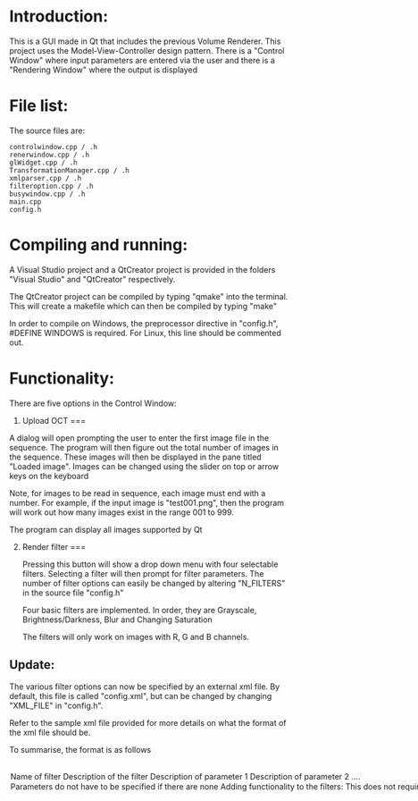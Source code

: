 Introduction:
======

This is a GUI made in Qt that includes the previous Volume Renderer. This project uses the Model-View-Controller design pattern. There is a "Control Window" where input parameters are entered via the user and there is a "Rendering Window" where the output is displayed


File list:
======
The source files are:

	controlwindow.cpp / .h
	renerwindow.cpp / .h
	glWidget.cpp / .h
	TransformationManager.cpp / .h
	xmlparser.cpp / .h
	filteroption.cpp / .h
	busywindow.cpp / .h
	main.cpp
	config.h

Compiling and running:
======

A Visual Studio project and a QtCreator project is provided in the folders "Visual Studio" and "QtCreator" respectively.

The QtCreator project can be compiled by typing "qmake" into the terminal. This will create a makefile which can then be compiled by typing "make"

In order to compile on Windows, the preprocessor directive in "config.h", #DEFINE WINDOWS is required. For Linux, this line should be commented out.

Functionality:
======

There are five options in the Control Window:

1. Upload OCT
===

A dialog will open prompting the user to enter the first image file in the sequence. The program will then figure out the total number of images in the sequence. These images will then be displayed in the pane titled "Loaded image". Images can be changed using the slider on top or arrow keys on the keyboard

Note, for images to be read in sequence, each image must end with a number. For example, if the input image is "test001.png", then the program will work out how many images exist in the range 001 to 999.

The program can display all images supported by Qt

2. Render filter
===

	Pressing this button will show a drop down menu with four selectable filters. Selecting a filter will then prompt for filter parameters. The number of filter options can easily be changed by altering "N_FILTERS" in the source file "config.h"

	Four basic filters are implemented. In order, they are Grayscale, Brightness/Darkness, Blur and Changing Saturation

	The filters will only work on images with R, G and B channels. 

Update:
---

The various filter options can now be specified by an external xml file. By default, this file is called "config.xml", but can be changed by changing "XML_FILE" in "config.h". 

Refer to the sample xml file provided for more details on what the format of the xml file should be.

To summarise, the format is as follows

<option>
	<option id = 1>
		<name> Name of filter </name>
		<description> Description of the filter </description>
		<parameters>
			<description> Description of parameter 1 </description>
			<description> Description of parameter 2 </description>
			....
		</parameters>
	<option>
</options>

Parameters do not have to be specified if there are none


Adding functionality to the filters:
---

This does not require having to connect any signals or slots. 

Firstly, one needs to define a processing function that has the signature:

	void functionName (QString parameters, QImage * image)

where "parameters" is a space-separated string of the values which were entered into the various line-edit boxes of the filter.

Then to link it up, the function pointer array needs to be populated with the new function. This is done in the constructor of the RenderWindow class. For example, 

	"processingFunctions[4] = &RenderWindow::functionName". 

The number, 4, corresponds to the fifth filter option selected by the user. Be wary to always have functions to deal with the number of possible filter options. So when the fifth radio button is clicked, or when text is entered into the line-edit widgets corresponding to the radio buttons, this function will be invoked.

To see how this works, follow the flow of the code from "ControlWindow::initialiseRenderOptions", in "controlwindow.cpp"


3. Volume rendering
===

Volume rendering will be performed based on the image slices that were selected using the 'Upload OCT' command. There are two adjustable parameters - Alpha Scaling and Alpha Threshold. For more information about this, refer to the documentation of the original volume renderer. 

The volume renderer in this version of the program has been stripped down slightly by the fact that perspective projection is no longer enabled.

4. Compute 2D Fingerprint
=== 

This is just a stub. Pressing the button will print out to the console that a slot to handle this button has been called

5. Enhance Fingerprint
===

This is just a stub. Pressing the button will print out to the console that a slot to handle this button has been called


Additional Notes:
======

Creating the Volume Renderer:
---

The glWidget (which is the volume renderer), takes a long time (up to 10 seconds), to initialise as it most generate textures fromimage files which must then be loaded into the graphics card's memory. 

Whilst this is initialising, the GUI is in a "frozen" state and is not responsive to user interaction. A solution to this problem would be to create the widget in a separate thread so that the GUI thread is not interrupted. However, in this particular case, it is not possible with Qt. This is because Qt asserts that only the "GUI thread" is allowed to update the display - this includes creating the volume renderer widget. Trying to create the widget in a separate thread will result in an assertion failure. 

Another partial solution (which was implemented), was to display a window saying something along the lines of "Busy loading textures, please wait". 

However, Qt, draws widgets to the display asynchronously. As a result, creating the "Busy Window" just before creating the glWidget can result in the "Busy Window" not being drawn completely. This is because once Qt starts creating the glWidget, it might not come back to the other drawing events in the queue (rendering the "Busy Window". 

The solution to this problem was to call "QCoreApplication::processEvents()"; after creating the Busy Window, but before the call to the constructor of glWidget. 
". This function call ensures that all drawing events in Qt's queue are completed first. As a result, it ensures that the Busy Window is drawn completely before construction of the glWidget begins. 

Using this idea, calling "QCoreApplication::processEvents()", inside the glWidget whilst it is loading textures could be seen as a way to maintain GUI responsiveness as each time this line is called, Qt will complete all GUI events that would have filled the queue whilst the glWidget was being created. However, the problem with this is that it can cause OpenGL errors. As a result, this was not done. 


Window Size
======

The window size is fixed. The total size of the window is defined in "config.h" as WINDOW_WDITH and WINDOW_HEIGHT. The height of the volume rendering widget is defined as VOL_REND_HEIGHT. The difference between the window height and volume rendering height is used for the image views.